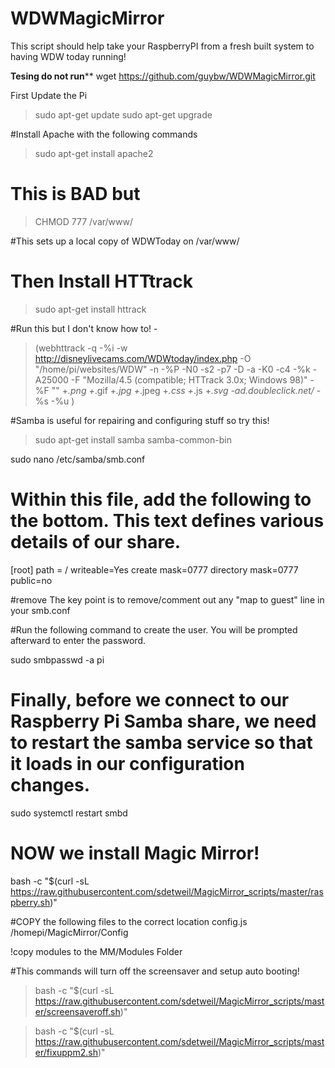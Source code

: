 # WDWMagicMirror
This script should help take your RaspberryPI from a fresh built system to having WDW today running!

****Tesing do not run******
wget https://github.com/guybw/WDWMagicMirror.git




First Update the Pi
> sudo apt-get update
> sudo apt-get upgrade

#Install Apache with the following commands
> sudo apt-get install apache2
# This is BAD but 
> CHMOD 777 /var/www/


#This sets up a local copy of WDWToday on /var/www/
# Then Install  HTTtrack
> sudo apt-get install httrack

#Run this but I don't know how to! - 
> (webhttrack -q -%i -w http://disneylivecams.com/WDWtoday/index.php -O "/home/pi/websites/WDW" -n -%P -N0 -s2 -p7 -D -a -K0 -c4 -%k -A25000 -F "Mozilla/4.5 (compatible; HTTrack 3.0x; Windows 98)" -%F "<!--Mirrored from %s%s by HTTrack Website Copier/3.x [XR&CO'2014], %s -->" +*.png +*.gif +*.jpg +*.jpeg +*.css +*.js +*.svg -ad.doubleclick.net/* -%s -%u )





#Samba is useful for repairing and configuring stuff so try this!


> sudo apt-get install samba samba-common-bin

sudo nano /etc/samba/smb.conf

# Within this file, add the following to the bottom. This text defines various details of our share.
[root]
path = /
writeable=Yes
create mask=0777
directory mask=0777
public=no

#remove The key point is to remove/comment out any "map to guest" line in your smb.conf


#Run the following command to create the user. You will be prompted afterward to enter the password.

sudo smbpasswd -a pi

# Finally, before we connect to our Raspberry Pi Samba share, we need to restart the samba service so that it loads in our configuration changes.

sudo systemctl restart smbd

# NOW we install Magic Mirror!
bash -c "$(curl -sL https://raw.githubusercontent.com/sdetweil/MagicMirror_scripts/master/raspberry.sh)"


#COPY the following files to the correct location
config.js /homepi/MagicMirror/Config 

!copy modules to the MM/Modules Folder

#This commands will turn off the screensaver and setup auto booting!

> bash -c "$(curl -sL https://raw.githubusercontent.com/sdetweil/MagicMirror_scripts/master/screensaveroff.sh)"

> bash -c "$(curl -sL https://raw.githubusercontent.com/sdetweil/MagicMirror_scripts/master/fixuppm2.sh)"
